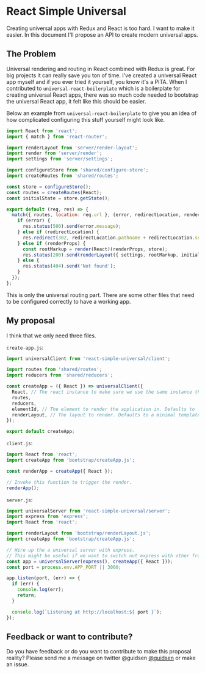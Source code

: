 # React Simple Universal
Creating universal apps with Redux and React is too hard. I want to make it easier.
In this document I'll propose an API to create modern universal apps.

## The Problem
Universal rendering and routing in React combined with Redux is great. For big projects it can really save you ton of time.
I've created a universal React app myself and if you ever tried it yourself, you know it's a PITA. 
When I contributed to `universal-react-boilerplate` which is a boilerplate for creating universal React apps, there was so much code needed to bootstrap the universal React app, it felt like this should be easier.

Below an example from `universal-react-boilerplate` to give you an idea of how complicated configuring this stuff yourself might look like.

```javascript
import React from 'react';
import { match } from 'react-router';

import renderLayout from 'server/render-layout';
import render from 'server/render';
import settings from 'server/settings';

import configureStore from 'shared/configure-store';
import createRoutes from 'shared/routes';

const store = configureStore();
const routes = createRoutes(React);
const initialState = store.getState();

export default (req, res) => {
  match({ routes, location: req.url }, (error, redirectLocation, renderProps) => {
    if (error) {
      res.status(500).send(error.message);
    } else if (redirectLocation) {
      res.redirect(302, redirectLocation.pathname + redirectLocation.search);
    } else if (renderProps) {
      const rootMarkup = render(React)(renderProps, store);
      res.status(200).send(renderLayout({ settings, rootMarkup, initialState }));
    } else {
      res.status(404).send('Not found');
    }
  });
};
```

This is only the universal routing part. There are some other files that need to be configured correctly to have a working app.

## My proposal

I think that we only need three files. 

`create-app.js`:
```javascript
import universalClient from 'react-simple-universal/client';

import routes from 'shared/routes';
import reducers from 'shared/reducers';

const createApp = ({ React }) => universalClient({
  React, // The react instance to make sure we use the same instance throughout application.
  routes,
  reducers,
  elementId, // The element to render the application in. Defaults to 'root'.
  renderLayout, // The layout to render. Defaults to a minimal template.
});

export default createApp;
```
`client.js`:
```javascript
import React from 'react';
import createApp from 'bootstrap/createApp.js';

const renderApp = createApp({ React });

// Invoke this function to trigger the render.
renderApp();
```

`server.js`:
```javascript
import universalServer from 'react-simple-universal/server';
import express from 'express';
import React from 'react';

import renderLayout from 'bootstrap/renderLayout.js';
import createApp from 'bootstrap/createApp.js';

// Wire up the a universal server with express.
// This might be useful if we want to switch out express with other frameworks.
const app = universalServer(express(), createApp({ React }));
const port = process.env.APP_PORT || 3000;

app.listen(port, (err) => {
  if (err) {
    console.log(err);
    return;
  }

  console.log(`Listening at http://localhost:${ port }`);
});
```

## Feedback or want to contribute?
Do you have feedback or do you want to contribute to make this proposal reality? Please send me a message on twitter @guidsen [@guidsen](https://twitter.com/guidsen) or make an issue.
